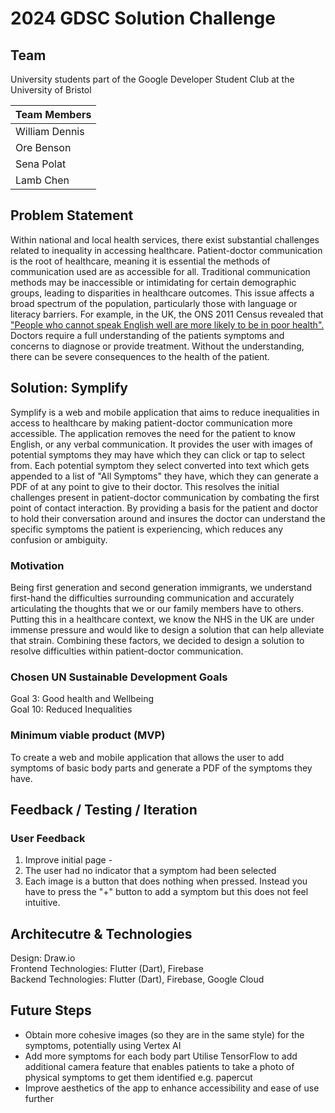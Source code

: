# 2024 GDSC Solution Challenge
## Team
University students part of the Google Developer Student Club at the University of Bristol

| Team Members    |
| -------- | 
| William Dennis  |  
| Ore Benson  | 
| Sena Polat  | 
| Lamb Chen  | 

## Problem Statement
Within national and local health services, there exist substantial challenges related to inequality in accessing healthcare. Patient-doctor communication is the root of healthcare, meaning it is essential the methods of communication used are as accessible for all. Traditional communication methods may be inaccessible or intimidating for certain demographic groups, leading to disparities in healthcare outcomes. This issue affects a broad spectrum of the population, particularly those with language or literacy barriers. For example, in the UK, the ONS 2011 Census revealed that ["People who cannot speak English well are more likely to be in poor health".](https://www.ons.gov.uk/peoplepopulationandcommunity/culturalidentity/language/articles/peoplewhocannotspeakenglishwellaremorelikelytobeinpoorhealth/2015-07-09) Doctors require a full understanding of the patients symptoms and concerns to diagnose or provide treatment. Without the understanding, there can be severe consequences to the health of the patient.

## Solution: Symplify
Symplify is a web and mobile application that aims to reduce inequalities in access to healthcare by making patient-doctor communication more accessible. The application removes the need for the patient to know English, or any verbal communication. It provides the user with images of potential symptoms they may have which they can click or tap to select from. Each potential symptom they select converted into text which gets appended to a list of "All Symptoms" they have, which they can generate a PDF of at any point to give to their doctor. This resolves the initial challenges present in patient-doctor communication by combating the first point of contact interaction. By providing a basis for the patient and doctor to hold their conversation around and insures the doctor can understand the specific symptoms the patient is experiencing, which reduces any confusion or ambiguity.

### Motivation
Being first generation and second generation immigrants, we understand first-hand the difficulties surrounding communication and accurately articulating the thoughts that we or our family members have to others. Putting this in a healthcare context, we know the NHS in the UK are under immense pressure and would like to design a solution that can help alleviate that strain. Combining these factors, we decided to design a solution to resolve difficulties within patient-doctor communication. 

### Chosen UN Sustainable Development Goals
Goal 3: Good health and Wellbeing  
Goal 10: Reduced Inequalities   

### Minimum viable product (MVP)
To create a web and mobile application that allows the user to add symptoms of basic body parts and generate a PDF of the symptoms they have. 

## Feedback / Testing / Iteration
### User Feedback
1. Improve initial page -  
2. The user had no indicator that a symptom had been selected
3. Each image is a button that does nothing when pressed. Instead you have to press the "+" button to add a symptom but this does not feel intuitive.

## Architecutre & Technologies
Design: Draw.io   
Frontend Technologies: Flutter (Dart), Firebase  
Backend Technologies: Flutter (Dart), Firebase, Google Cloud    

## Future Steps
- Obtain more cohesive images (so they are in the same style) for the symptoms, potentially using Vertex AI
- Add more symptoms for each body part
  Utilise TensorFlow to add additional camera feature that enables patients to take a photo of physical symptoms to get them identified e.g. papercut  
- Improve aesthetics of the app to enhance accessibility and ease of use further

